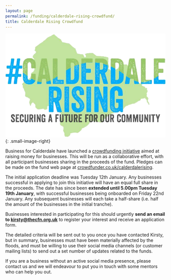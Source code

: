 ```yaml
---
layout: page
permalink: /funding/calderdale-rising-crowdfund/
title: Calderdale Rising Crowdfund
---
```


![Calderdale Rising Logo][CRIMAGE]{: .small-image-right}

[CRIMAGE]: /images/calderdale-rising.png

Business for Calderdale have launched a [crowdfunding initiative][CRC] aimed at raising money for businesses.
This will be run as a collaborative effort, with all participant businesses sharing in the proceeds of the fund. Pledges can be made on the fund web page at [crowdfunder.co.uk/calderdalerising][CRC].

[CRC]: http://www.crowdfunder.co.uk/calderdalerising

The initial application deadline was Tuesday 12th January. Any businesses successful in applying to join this initiative will have an equal full share in the proceeds. The date has since been **extended until 5.00pm Tuesday 19th January**, with successful businesses being onboarded on Friday 22nd January. Any subsequent businesses will each take a half-share (i.e. half the amount of the businesses in the initial tranche).

Businesses interested in participating for this should urgently
**send an email to <kirsty@thecfn.org.uk>**
to register your interest and receive an application form.

The detailed criteria will be sent out to you once you have contacted Kirsty, but in summary, businesses must have been materially affected by the floods, and must be willing to use their social media channels (or customer mailing lists) to send out a set number of updates related to the funds.

If you are a business without an active social media presence, please contact us and we will endeavour to put you in touch with some mentors who can help you out.
